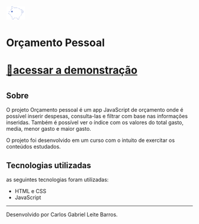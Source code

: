 <h1>
    <a href="https://orcamento-pessoal-alpha.vercel.app/">
        <img src="logo.png">
    </a>
<h1>
<h1>
    Orçamento Pessoal
<h1>

<h1>
    <a href="https://orcamento-pessoal-alpha.vercel.app/">
        🔗acessar a demonstração
    </a>
<h1>

## Sobre

O projeto Orçamento pessoal é um app JavaScript de orçamento onde é possível inserir despesas, consulta-las e filtrar com base nas informações inseridas. Também é possível ver o índice com os valores do total gasto, media, menor gasto e maior gasto.

O projeto foi desenvolvido em um curso com o intuito de exercitar os conteúdos estudados.

## Tecnologias utilizadas

as seguintes tecnologias foram utilizadas:

- HTML e CSS
- JavaScript

---

Desenvolvido por Carlos Gabriel Leite Barros.
